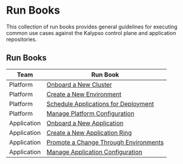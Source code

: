 # Run Books

This collection of run books provides general guidelines for executing common use cases against the Kalypso control plane and application repositories.

## Run Books

| Team        | Run Book                                                                                              |
| ----------- | ----------------------------------------------------------------------------------------------------- |
| Platform    | [Onboard a New Cluster](./platform-team-onboards-a-new-cluster.md)                                    |
| Platform    | [Create a New Environment](./platform-team-creates-a-new-environment.md)                              |
| Platform    | [Schedule Applications for Deployment](./platform-team-schedules-applications-for-deployment.md)      |
| Platform    | [Manage Platform Configuration](./platform-team-manages-platform-configuration.md)                    |
| Application | [Onboard a New Application](./application-team-onboards-a-new-application.md)                         |
| Application | [Create a New Application Ring](./application-team-creates-a-new-application-ring.md)                 |
| Application | [Promote a Change Through Environments](./application-team-promotes-a-change-through-environments.md) |
| Application | [Manage Application Configuration](./application-team-manages-application-configuration.md)           |
